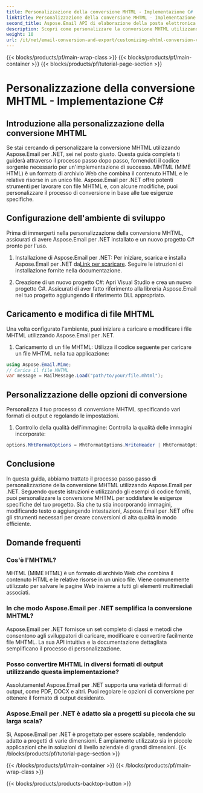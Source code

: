 ```yaml
---
title: Personalizzazione della conversione MHTML - Implementazione C#
linktitle: Personalizzazione della conversione MHTML - Implementazione C#
second_title: Aspose.Email API di elaborazione della posta elettronica .NET
description: Scopri come personalizzare la conversione MHTML utilizzando Aspose.Email per .NET. Guida dettagliata con codice sorgente C#.
weight: 10
url: /it/net/email-conversion-and-export/customizing-mhtml-conversion-csharp-implementation/
---
```


{{< blocks/products/pf/main-wrap-class >}}
{{< blocks/products/pf/main-container >}}
{{< blocks/products/pf/tutorial-page-section >}}

# Personalizzazione della conversione MHTML - Implementazione C#


## Introduzione alla personalizzazione della conversione MHTML

Se stai cercando di personalizzare la conversione MHTML utilizzando Aspose.Email per .NET, sei nel posto giusto. Questa guida completa ti guiderà attraverso il processo passo dopo passo, fornendoti il codice sorgente necessario per un'implementazione di successo. MHTML (MIME HTML) è un formato di archivio Web che combina il contenuto HTML e le relative risorse in un unico file. Aspose.Email per .NET offre potenti strumenti per lavorare con file MHTML e, con alcune modifiche, puoi personalizzare il processo di conversione in base alle tue esigenze specifiche.

## Configurazione dell'ambiente di sviluppo

Prima di immergerti nella personalizzazione della conversione MHTML, assicurati di avere Aspose.Email per .NET installato e un nuovo progetto C# pronto per l'uso.

1. Installazione di Aspose.Email per .NET:
Per iniziare, scarica e installa Aspose.Email per .NET da[Link per scaricare](https://releases.aspose.com/email/net). Seguire le istruzioni di installazione fornite nella documentazione.

2. Creazione di un nuovo progetto C#:
Apri Visual Studio e crea un nuovo progetto C#. Assicurati di aver fatto riferimento alla libreria Aspose.Email nel tuo progetto aggiungendo il riferimento DLL appropriato.

## Caricamento e modifica di file MHTML

Una volta configurato l'ambiente, puoi iniziare a caricare e modificare i file MHTML utilizzando Aspose.Email per .NET.

1. Caricamento di un file MHTML:
Utilizza il codice seguente per caricare un file MHTML nella tua applicazione:

```csharp
using Aspose.Email.Mime;
// Carica il file MHTML
var message = MailMessage.Load("path/to/your/file.mhtml");
```

## Personalizzazione delle opzioni di conversione

Personalizza il tuo processo di conversione MHTML specificando vari formati di output e regolando le impostazioni.

1. Controllo della qualità dell'immagine:
Controlla la qualità delle immagini incorporate:

```csharp
options.MhtFormatOptions = MhtFormatOptions.WriteHeader | MhtFormatOptions.HideExtraPrintHeader;
```

## Conclusione

In questa guida, abbiamo trattato il processo passo passo di personalizzazione della conversione MHTML utilizzando Aspose.Email per .NET. Seguendo queste istruzioni e utilizzando gli esempi di codice forniti, puoi personalizzare la conversione MHTML per soddisfare le esigenze specifiche del tuo progetto. Sia che tu stia incorporando immagini, modificando testo o aggiungendo intestazioni, Aspose.Email per .NET offre gli strumenti necessari per creare conversioni di alta qualità in modo efficiente.

## Domande frequenti

### Cos'è l'MHTML?

MHTML (MIME HTML) è un formato di archivio Web che combina il contenuto HTML e le relative risorse in un unico file. Viene comunemente utilizzato per salvare le pagine Web insieme a tutti gli elementi multimediali associati.

### In che modo Aspose.Email per .NET semplifica la conversione MHTML?

Aspose.Email per .NET fornisce un set completo di classi e metodi che consentono agli sviluppatori di caricare, modificare e convertire facilmente file MHTML. La sua API intuitiva e la documentazione dettagliata semplificano il processo di personalizzazione.

### Posso convertire MHTML in diversi formati di output utilizzando questa implementazione?

Assolutamente! Aspose.Email per .NET supporta una varietà di formati di output, come PDF, DOCX e altri. Puoi regolare le opzioni di conversione per ottenere il formato di output desiderato.

### Aspose.Email per .NET è adatto sia a progetti su piccola che su larga scala?

Sì, Aspose.Email per .NET è progettato per essere scalabile, rendendolo adatto a progetti di varie dimensioni. È ampiamente utilizzato sia in piccole applicazioni che in soluzioni di livello aziendale di grandi dimensioni.
{{< /blocks/products/pf/tutorial-page-section >}}

{{< /blocks/products/pf/main-container >}}
{{< /blocks/products/pf/main-wrap-class >}}

{{< blocks/products/products-backtop-button >}}
